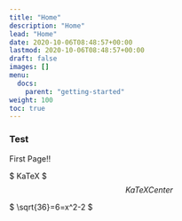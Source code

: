 ```yaml
---
title: "Home"
description: "Home"
lead: "Home"
date: 2020-10-06T08:48:57+00:00
lastmod: 2020-10-06T08:48:57+00:00
draft: false
images: []
menu:
  docs:
    parent: "getting-started"
weight: 100
toc: true
---
```


### Test

First Page!!

  $
  KaTeX
  $
  $$
  KaTeX Center
  $$

  $
  \sqrt{36}=6=x^2-2
  $
